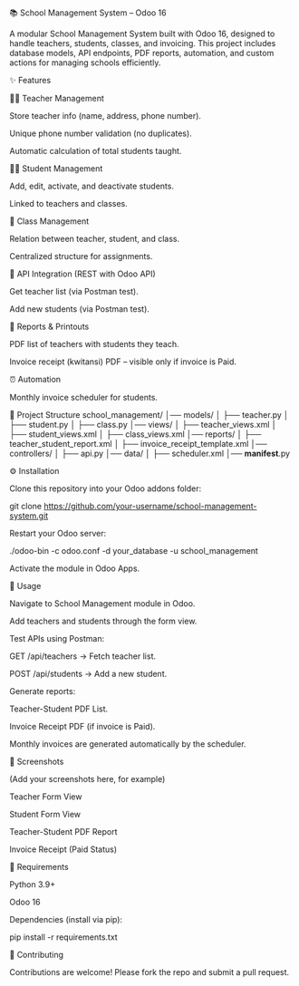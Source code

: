 📚 School Management System – Odoo 16

A modular School Management System built with Odoo 16, designed to handle teachers, students, classes, and invoicing.
This project includes database models, API endpoints, PDF reports, automation, and custom actions for managing schools efficiently.

✨ Features

👨‍🏫 Teacher Management

Store teacher info (name, address, phone number).

Unique phone number validation (no duplicates).

Automatic calculation of total students taught.

🧑‍🎓 Student Management

Add, edit, activate, and deactivate students.

Linked to teachers and classes.

🏫 Class Management

Relation between teacher, student, and class.

Centralized structure for assignments.

🔌 API Integration (REST with Odoo API)

Get teacher list (via Postman test).

Add new students (via Postman test).

📝 Reports & Printouts

PDF list of teachers with students they teach.

Invoice receipt (kwitansi) PDF – visible only if invoice is Paid.

⏰ Automation

Monthly invoice scheduler for students.

📂 Project Structure
school_management/
│── models/
│   ├── teacher.py
│   ├── student.py
│   ├── class.py
│── views/
│   ├── teacher_views.xml
│   ├── student_views.xml
│   ├── class_views.xml
│── reports/
│   ├── teacher_student_report.xml
│   ├── invoice_receipt_template.xml
│── controllers/
│   ├── api.py
│── data/
│   ├── scheduler.xml
│── __manifest__.py

⚙️ Installation

Clone this repository into your Odoo addons folder:

git clone https://github.com/your-username/school-management-system.git


Restart your Odoo server:

./odoo-bin -c odoo.conf -d your_database -u school_management


Activate the module in Odoo Apps.

🚀 Usage

Navigate to School Management module in Odoo.

Add teachers and students through the form view.

Test APIs using Postman:

GET /api/teachers → Fetch teacher list.

POST /api/students → Add a new student.

Generate reports:

Teacher-Student PDF List.

Invoice Receipt PDF (if invoice is Paid).

Monthly invoices are generated automatically by the scheduler.

📸 Screenshots

(Add your screenshots here, for example)

Teacher Form View

Student Form View

Teacher-Student PDF Report

Invoice Receipt (Paid Status)

📌 Requirements

Python 3.9+

Odoo 16

Dependencies (install via pip):

pip install -r requirements.txt

🤝 Contributing

Contributions are welcome! Please fork the repo and submit a pull request.
